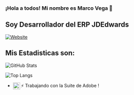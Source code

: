 ### ¡Hola a todos! Mi nombre es Marco Vega 👋

## Soy Desarrollador del ERP JDEdwards

[![Website](https://img.shields.io/website?up_color=red&up_message=Visitar&url=https%3A%2F%2Fwww.youtube.com%2F)](https://www.youtube.com/)

## Mis Estadisticas son:

![GitHub Stats](https://github-readme-stats.vercel.app/api?username=marcov0512&show_icons=true&theme=tokyonight)

![Top Langs](https://github-readme-stats.vercel.app/api/top-langs/?username=marcov0512&show_icons=true&theme=tokyonight)

<!-- This content will not appear in the rendered Markdown -->
- ⚡ Trabajando con la Suite de Adobe [<img align="left" alt="AdobeSuite" width="22px" src="https://cdn.jsdelivr.net/npm/simple-icons@3.13.0/icons/adobe.svg" />][Adobe]!

[Adobe]: https://www.adobe.com/cl/creativecloud/plans.html?gclid=CjwKCAjwiOCgBhAgEiwAjv5whETDW_oNMx_Z-j9IoQqNCWaNB1frUf9gMmRbRPwZngGmet9--FeTnRoCMx0QAvD_BwE&sdid=KQPRE&mv=search&ef_id=CjwKCAjwiOCgBhAgEiwAjv5whETDW_oNMx_Z-j9IoQqNCWaNB1frUf9gMmRbRPwZngGmet9--FeTnRoCMx0QAvD_BwE:G:s&s_kwcid=AL!3085!3!523566687045!e!!g!!adobe!13237008478!121346080983

